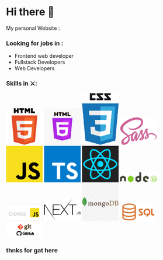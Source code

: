 # Hi there 👋

My personal Website : 


### Looking for jobs in :
- Frontend web developer
-	Fullstack Developers
-	Web Developers

### Skills in ⚔️:
<p>
    <img src="assant/html-5.png" width="100" alt="">
    <img src="assant/html-6.jpg" width="100" alt="">
    <img src="assant/css.png" width="100" alt="">
    <img src="assant/Sass_logo-700x524.png" width="100" alt="">
    <img src="assant/js.png" width="100" alt="">
    <img src="assant/typescript.png" width="100" alt="">
    <img src="assant/react-logo-1.png" width="100" alt="">
    <img src="assant/nodejs-logo.png" width="100" alt="">
    <img src="assant/Express-js.png" width="100" alt="">
    <img src="assant/next-js.png" width="100" alt="">
    <img src="assant/mongodb-logo.png" width="100" alt="">
    <img src="assant/SQL.png" width="100" alt="">
    <img src="assant/GIT-Github.png" width="100" alt="">
</p>

### thnks for gat here 

<!--
**odedmasala/odedMasala** is a ✨ _special_ ✨ repository because its `README.md` (this file) appears on your GitHub profile.

Here are some ideas to get you started:


- 🔭 I’m currently working on ...
- 🌱 I’m currently learning ...
- 👯 I’m looking to collaborate on ...
- 🤔 I’m looking for help with ...
- 💬 Ask me about ...
- 📫 How to reach me: ...
- 😄 Pronouns: ...
- ⚡ Fun fact: ...
-->

